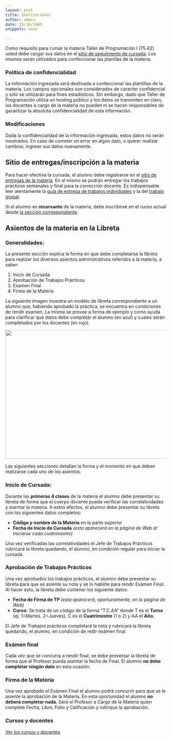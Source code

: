 ```yaml
---
layout: post
title: Institucional
author: admin
date: 25/10/1985
snippets: none

---
```

<div class="entry-content">
						<div id="contenedor">
<div id="contenido">
<p>Como requisito para cursar la materia Taller de Programación I  (75.42)  usted debe cargar sus datos en el <a href="{{ site.sercom_url }}" target="_blank">sitio de seguimiento de cursada</a>. Los mismos serán utilizados para  confeccionar las  planillas de la materia.</p>
<h3>Política de confidencialidad</h3>
<p>La información ingresada será destinada a confeccionar las plantillas  de la materia. Los campos opcionales  son considerados de caracter  confidencial y sólo se utilizarán para fines estadísticos. Sin embargo,  dado que Taller de Programación utiliza un hosting público y los datos  se transmiten en claro, los docentes a cargo de la materia no pueden ni  se hacen responsables de garantizar la absoluta confidencialidad de esta  información.</p>
<h3>Modificaciones</h3>
<p>Dada la confidencialidad de la información ingresada, estos datos no  serán mostrados. En caso de cometer un error  en algún dato, o querer  realizar cambios, ingrese sus datos nuevamente.</p>
<h2>Sitio de entregas/inscripción a la materia</h2>
<p>Para hacer efectiva la cursada, el alumno debe registrarse en el <a href="{{ site.sercom_url }}register">sitio de entregas de la materia</a>. En el mismo se podrán entregar los trabajos prácticos semanales y final para la corrección docente. Es indispensable leer atentamente la <a href="https://taller-de-programacion.github.io/Guia-de-Entregas-Trabajo-Practico-Individual" target="_self">guía de entrega de trabajos individuales</a> y la del <a href="https://taller-de-programacion.github.io/Guia-de-Entregas-Trabajo-Practico-Final" target="_self">trabajo grupal</a>.</p>
<p>Si el alumno es <strong>recursante</strong> de la materia, debe inscribirse en el curso actual desde <a href="{{ site.sercom_url }}upgrade_registration">la sección correspondiente</a>.</p>
<h2>Asientos de la materia en la Libreta</h2>
<h3>Generalidades:</h3>
<p>La presente sección explica la forma en que debe completarse la  libreta para realizar los diversos asientos administrativos referidos a  la materia,  a saber:</p>
<ol>
<li>Inicio de Cursada</li>
<li>Aprobación de Trabajos Prácticos</li>
<li>Examen Final</li>
<li>Firma de la Materia</li>
</ol>
<p>La siguiente imagen muestra un modelo de libreta correspondiente a un  alumno que, habiendo aprobado la práctica, se encuentra en condiciones  de rendir examen. La misma se provee a forma de ejemplo y como ayuda  para clarificar qué datos debe  completar el alumno (en azul) y cuales  serán completados por los docentes  (en rojo).</p>
<p><a href="https://taller-de-programacion.github.io/assets/2010/08/libreta.jpg"><img title="Inicialización de libreta" src="/wp-content/uploads/2010/08/libreta.jpg" alt="" width="521" height="402"></a></p>
<p>Las siguientes secciones detallan la forma y el momento en que deben realizarse  cada uno de los asientos.</p>
<h3>Inicio de Cursada:</h3>
<p>Durante las <strong>primeras 4 clases</strong> de la materia el alumno debe  presentar su libreta de forma que el cuerpo docente pueda verificar las  correlatividades y asentar la materia. A estos efectos, el alumno debe  presentar su libreta con los siguientes  datos completos:</p>
<ul>
<li><strong>Código y nombre de la Materia</strong> en la parte superior</li>
<li><strong>Fecha de Inicio de Cursada</strong> <em>(esta aparecerá en la página de Web al  iniciarse cada cuatrimestre)</em></li>
</ul>
<p>Una vez verificadas las correlatividades el Jefe de Trabajos  Prácticos rubricará la libreta quedando, el alumno, en condición regular  para iniciar la cursada.</p>
<h3>Aprobación de Trabajos Prácticos</h3>
<p>Una vez aprobados los trabajos prácticos, el alumno debe presentar su  libreta para que se asiente su nota y se lo habilite para rendir Exámen  Final. Al hacer esto, la libreta debe contener los siguiente datos:</p>
<ul>
<li><strong>Fecha de Firma de TP </strong><em>(esta aparecerá, oportunamente, en la página de Web)</em></li>
<li><strong>Curso:</strong> Se trata de un código de la forma “T.C.AA” donde T es el <strong>Turno</strong> (ej: 1=Martes. 2=Jueves), C es el <strong>Cuatrimestre</strong> (1 o 2)  y AA el <strong>Año</strong>.</li>
</ul>
<p>El Jefe de Trabajos prácticos completará la nota y rubricará la  libreta quedando, el alumno,  en condición de redir exámen final.</p>
<h3>Exámen final</h3>
<p>Cada vez que se concurra a rendir final, se debe presentar la libreta  de forma que el Profesor  pueda asentar la fecha de Final. El alumno <strong>no debe completar ningún dato</strong> en esta ocasión.</p>
<h3>Firma de la Materia</h3>
<p>Una vez aprobado el Exámen Final el alumno podrá concurrir para que  se le asiente la aprobación de la Materia. En esta oportunidad el alumno  <strong>no deberá completar nada</strong>. Será el Profesor a Cargo de la Materia quien complete Fecha, Libro, Folio y Calificación y rubrique  la aprobación.</p>
<h3>Cursos y docentes</h3>
<p><a href="https://taller-de-programacion.github.io/Cursos-y-docentes" target="_self">Ver los cursos y docentes</a></p>
</div>
</div>
																	</div>
